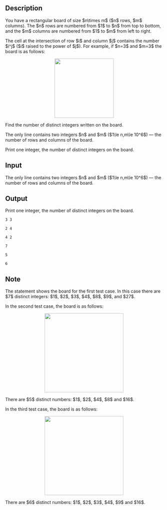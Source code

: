 ## Description

<div><p>You have a rectangular board of size $n\times m$ ($n$ rows, $m$ columns). The $n$ rows are numbered from $1$ to $n$ from top to bottom, and the $m$ columns are numbered from $1$ to $m$ from left to right. </p><p>The cell at the intersection of row $i$ and column $j$ contains the number $i^j$ ($i$ raised to the power of $j$). For example, if $n=3$ and $m=3$ the board is as follows:</p><center> <img class="tex-graphics" src="file://jRL9Se59.png" style="max-width: 100.0%;max-height: 100.0%;" width="189px"> </center><p>Find the number of distinct integers written on the board.</p></div><div class="input-specification"><p>The only line contains two integers $n$ and $m$ ($1\le n,m\le 10^6$)&nbsp;— the number of rows and columns of the board.</p></div><div class="output-specification"><p>Print one integer, the number of distinct integers on the board.</p></div>

## Input

<p>The only line contains two integers $n$ and $m$ ($1\le n,m\le 10^6$)&nbsp;— the number of rows and columns of the board.</p>

## Output

<p>Print one integer, the number of distinct integers on the board.</p>





```input1
3 3
```




```input2
2 4
```




```input3
4 2
```




```output1
7
```




```output2
5
```




```output3
6
```



## Note

<p>The statement shows the board for the first test case. In this case there are $7$ distinct integers: $1$, $2$, $3$, $4$, $8$, $9$, and $27$.</p><p>In the second test case, the board is as follows:</p><center> <img class="tex-graphics" src="file://VlPDEOEh.png" style="max-width: 100.0%;max-height: 100.0%;" width="252px"> </center><p>There are $5$ distinct numbers: $1$, $2$, $4$, $8$ and $16$.</p><p>In the third test case, the board is as follows:</p><center> <img class="tex-graphics" height="252px" src="file://96ZDXOiN.png" style="max-width: 100.0%;max-height: 100.0%;"> </center><p>There are $6$ distinct numbers: $1$, $2$, $3$, $4$, $9$ and $16$.</p>
